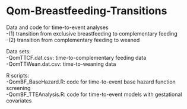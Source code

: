 # Qom-Breastfeeding-Transitions
Data and code for time-to-event analyses   
-(1) transition from exclusive breastfeeding to complementary feeding  
-(2) transition from complementary feeding to weaned  

Data sets:  
-QomTTCF.dat.csv: time-to-complementary feeding data  
-QomTTWean.dat.csv: time-to-weaning data  

R scripts:  
-QomBF_BaseHazard.R: code for time-to-event base hazard function screening  
-QomBF_TTEAnalysis.R: code for time-to-event models with gestational covariates
